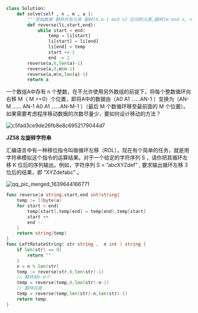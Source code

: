 ```python
class Solution:
    def solve(self , n , m , a ):
        """原始数据 翻转所有元素 翻转[0,m-1 mod n] 区间的元素,翻转[m mod n, n]区间的元素"""
        def reverse(li,start,end):
            while start < end:
                temp = li[start]
                li[start] = li[end]
                li[end] = temp
                start += 1
                end -= 1
        reverse(a,0,len(a)-1)
        reverse(a,0,m%n-1)
        reverse(a,m%n,len(a)-1)
        return a
```

一个数组A中存有 n 个整数，在不允许使用另外数组的前提下，将每个整数循环向右移 M（ M >=0）个位置，即将A中的数据由（A0 A1 ……AN-1 ）变换为（AN-M …… AN-1 A0 A1 ……AN-M-1 ）（最后 M 个数循环移至最前面的 M 个位置）。如果需要考虑程序移动数据的次数尽量少，要如何设计移动的方法？ 

![c5fad3ce9de26fb8e8c6952179044d7](F:\markdown笔记\刷题\数组\c5fad3ce9de26fb8e8c6952179044d7.jpg)

 **JZ58 左旋转字符串**             

汇编语言中有一种移位指令叫做循环左移（ROL），现在有个简单的任务，就是用字符串模拟这个指令的运算结果。对于一个给定的字符序列 S ，请你把其循环左移 K 位后的序列输出。例如，字符序列 S = ”abcXYZdef” , 要求输出循环左移 3 位后的结果，即  “XYZdefabc” 。

![qq_pic_merged_1639644166771](F:\markdown笔记\刷题\搜索\qq_pic_merged_1639644166771.jpg)

```go
func reverse(a string,start,end int)string{
    temp := []byte(a)
    for start < end{
        temp[start],temp[end] = temp[end],temp[start]
        start ++
        end --
    }
    return string(temp)
}
func LeftRotateString( str string ,  n int ) string {
    if len(str) == 0{
        return ""
    }
    n = n % len(str)
    temp := reverse(str,0,len(str)-1)
    // 翻转前n-m个
    temp = reverse(temp,0,len(str)-n-1)
    // 翻转后面
    temp = reverse(temp,len(str)-n,len(str)-1)
    return temp
}
```


